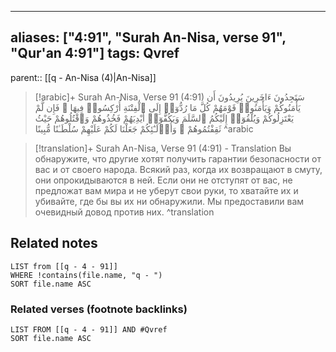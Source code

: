 
---
aliases: ["4:91", "Surah An-Nisa, verse 91", "Qur'an 4:91"]
tags: Qvref
---

parent:: [[q - An-Nisa (4)|An-Nisa]]

> [!arabic]+ Surah An-Nisa, Verse 91 (4:91)
> <span class="quran-arabic">سَتَجِدُونَ ءَاخَرِينَ يُرِيدُونَ أَن يَأْمَنُوكُمْ وَيَأْمَنُوا۟ قَوْمَهُمْ كُلَّ مَا رُدُّوٓا۟ إِلَى ٱلْفِتْنَةِ أُرْكِسُوا۟ فِيهَا ۚ فَإِن لَّمْ يَعْتَزِلُوكُمْ وَيُلْقُوٓا۟ إِلَيْكُمُ ٱلسَّلَمَ وَيَكُفُّوٓا۟ أَيْدِيَهُمْ فَخُذُوهُمْ وَٱقْتُلُوهُمْ حَيْثُ ثَقِفْتُمُوهُمْ ۚ وَأُو۟لَـٰٓئِكُمْ جَعَلْنَا لَكُمْ عَلَيْهِمْ سُلْطَـٰنًا مُّبِينًا</span>
^arabic

> [!translation]+ Surah An-Nisa, Verse 91 (4:91) - Translation
> Вы обнаружите, что другие хотят получить гарантии безопасности от вас и от своего народа. Всякий раз, когда их возвращают в смуту, они опрокидываются в ней. Если они не отступят от вас, не предложат вам мира и не уберут свои руки, то хватайте их и убивайте, где бы вы их ни обнаружили. Мы предоставили вам очевидный довод против них.
^translation



## Related notes
```dataview
LIST from [[q - 4 - 91]]
WHERE !contains(file.name, "q - ")
SORT file.name ASC
```

### Related verses (footnote backlinks)
```dataview
LIST FROM [[q - 4 - 91]] AND #Qvref
SORT file.name ASC
```

